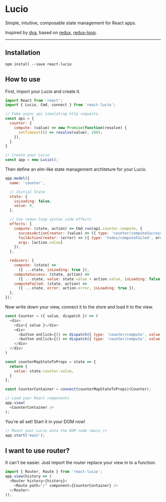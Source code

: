 # Lucio
Simple, intuitive, composable state management for React apps.

Inspired by [dva](https://github.com/dvajs/dva), based on [redux](https://github.com/reactjs/redux), [redux-loop](https://github.com/redux-loop/redux-loop).

---
## Installation
```
npm install --save react-lucio
```

## How to use

First, import your Lucio and create it.

```js
import React from 'react';
import { Lucio, Cmd, connect } from 'react-lucio';

// Fake async api simulating http requests.
const api = {
  counter: {
    compute: (value) => new Promise(function(resolve) {
      setTimeout(() => resolve(value), 200);
    }),
  }
}

// Create your Lucio
const app = new Lucio();
```

Then define an elm-like state management architeture for your Lucio.

``` js
app.model({
  name: 'counter',

  // Initial State
  state: {
    isLoading: false,
    value: 0,
  },

  // Use redux-loop syntax side effects
  effects: {
    compute: (state, action) => Cmd.run(api.counter.compute, {
      successActionCreator: (value) => ({ type: 'counter/computeSuccess', value }),
      failActionCreator: (error) => ({ type: 'todos/computeFailed', error }),
      args: [action.value]
    }),
  },

  reducers: {
    compute: (state) =>
      ({ ...state, isLoading: true }),
    computeSuccess: (state, action) =>
      ({ ...state, value: state.value + action.value, isLoading: false }),
    computeFailed: (state, action) =>
      ({ ...state, error: action.error, isLoading: true }),
  },
});
```
Now write down your view, connect it to the store and load it to the view.
```js
const Counter = ({ value, dispatch }) => (
  <div>
    <div>{ value }</div>
    <div>
      <button onClick={() => dispatch({ type: 'counter/compute', value: 1 })}>+</button>
      <button onClick={() => dispatch({ type: 'counter/compute', value: -1 })}>-</button>
    </div>
  </div>
)

const counterMapStateToProps = state => {
  return {
    value: state.counter.value,
  }
};

const CounterContainer = connect(counterMapStateToProps)(Counter);

// Load your React components
app.view(
  <CounterContainer />
);
```
You're all set! Start it in your DOM now!
```js
// Mount your Lucio onto the DOM node <main />
app.start('main');
```
## I want to use router?
It can't be easier. Just import the router replace your view in to a function.
``` js
import { Router, Route } from 'react-lucio';
app.view(history => (
  <Router history={history}>
    <Route path="/" component={CounterContainer} />
  </Router>
));
```

